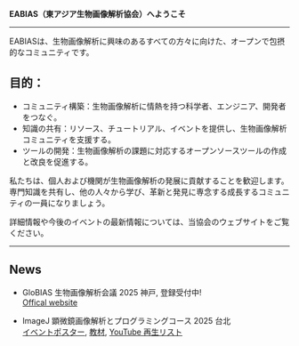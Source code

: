 **EABIAS（東アジア生物画像解析協会）へようこそ**

---------------------------------
EABIASは、生物画像解析に興味のあるすべての方々に向けた、オープンで包摂的なコミュニティです。

## 目的：    
- コミュニティ構築：生物画像解析に情熱を持つ科学者、エンジニア、開発者をつなぐ。  
- 知識の共有：リソース、チュートリアル、イベントを提供し、生物画像解析コミュニティを支援する。  
- ツールの開発：生物画像解析の課題に対応するオープンソースツールの作成と改良を促進する。  

私たちは、個人および機関が生物画像解析の発展に貢献することを歓迎します。
専門知識を共有し、他の人々から学び、革新と発見に専念する成長するコミュニティの一員になりましょう。  

詳細情報や今後のイベントの最新情報については、当協会のウェブサイトをご覧ください。  


---------------------------------
## News
- GloBIAS 生物画像解析会議 2025 神戸, 登録受付中!  
[Offical website](https://www.globias.org/activities/bioimage-analysis-conference-2025-in-kobe)

- ImageJ 顕微鏡画像解析とプログラミングコース 2025 台北    
[イベントポスター](https://drive.google.com/file/d/11DaEflREvSH5XQLByhorO5-ToM6Tu5g0/view?usp=drive_link), 
[教材](https://github.com/EABIAS/2025-ImageJ-Micro-Image-Analysis-and-Programming_Taipei),
[YouTube 再生リスト](https://youtube.com/playlist?list=PL_9oCBBWdG8mLVflK-MJ3YkUPmhwpKO1s&si=dzi0C2x5MDti2cIO)